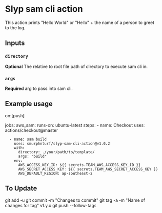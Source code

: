 # Slyp sam cli action

This action prints "Hello World" or "Hello" + the name of a person to greet to the log.

## Inputs

### `directory`
**Optional** The relative to root file path of directory to execute sam cli in.

### `args`

**Required** arg to pass into sam cli. 

## Example usage

on:[push]

jobs:
  aws_sam:
    runs-on: ubuntu-latest
    steps:
      - name: Checkout
        uses: actions/checkout@master
      
      - name: sam build
        uses: smurphnturf/slyp-sam-cli-action@v1.0.2
        with:
          directory: ./your/path/to/template/
          args: "build"
        env:
          AWS_ACCESS_KEY_ID: ${{ secrets.TEAM_AWS_ACCESS_KEY_ID }}
          AWS_SECRET_ACCESS_KEY: ${{ secrets.TEAM_AWS_SECRET_ACCESS_KEY }}
          AWS_DEFAULT_REGION: ap-southeast-2

## To Update
git add -u
git commit -m "Changes to commit"
git tag -a -m "Name of changes for tag" v1.y.x
git push --follow-tags